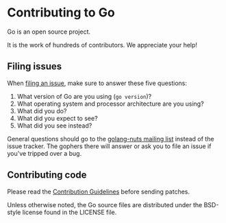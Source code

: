 # Contributing to Go

Go is an open source project.

It is the work of hundreds of contributors. We appreciate your help!

## Filing issues

When [filing an issue](https/golang.org/issue/new), make sure to answer these five questions:

1. What version of Go are you using (`go version`)?
2. What operating system and processor architecture are you using?
3. What did you do?
4. What did you expect to see?
5. What did you see instead?

General questions should go to the [golang-nuts mailing list](https/groups.google.com/group/golang-nuts) instead of the issue tracker.
The gophers there will answer or ask you to file an issue if you've tripped over a bug.

## Contributing code

Please read the [Contribution Guidelines](https/golang.org/doc/contribute.html)
before sending patches.

Unless otherwise noted, the Go source files are distributed under
the BSD-style license found in the LICENSE file.
